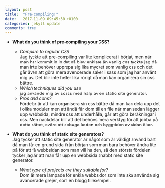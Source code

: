 ```yaml
---
layout: post
title:  "Pre-compiling!"
date:   2017-11-09 09:45:30 +0100
categories: jekyll update
comments: true
---
```


* **What do you think of pre-compiling your CSS?**
  * *Compare to regular CSS*  
  Jag tyckte att pre-compiling var lite komplicerat i börjat, men när man har kommit in in det så blev enklare än vanlig css tyckte jag då man inte behöver upprepa sig lika mycket som vanlig css och det går även att göra mera avencerade saker i sass som jag har använt mig av. Det blir inte heller lika rörigt då man kan organisera sin css bättre.
  * *Which techniques did you use*  
  jag använde mig av scass med hälp av en static site generator.
  * *Pros and cons?*  
  Fördelar är att kan organisera sin css bättre då man kan dela upp det i olika moduler men att ändå får dom till en file när man sedan lägger upp webbsida, mindre css att underhålla, går att göra beräkningar i css. Men nackdelar blir att det behövs mera verktyg för att jobba på detta sättet, svåre att debuga koden och byggtiden av sidan ökar.
  
* **What do you think of static site generators?**  
Jag tycker att static site generator är något som är väldigt använd bart då man får en grund sida ifrån början som man bara behöver ändra lite på för att få webbsidan som man vill ha den, så den största fördelen tycker jag är att man får upp en webbsida snabbt med static site generator.
  * *What type of projects are they suitable for?*  
  Dom är mera lämpade för enkla webbsidor som inte ska använda sig avancerade grejer, som en blogg tillexempel. 
  
